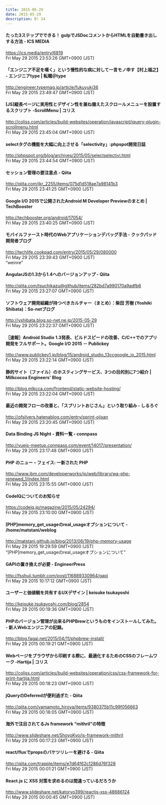 ```yaml
---
title: 2015-05-29
date: 2015-05-29
description: B! 24
---
```


#### たった3ステップでできる！ gulpでJSDocコメントからHTMLを自動書き出しする方法 - ICS MEDIA
https://ics.media/entry/6819<br>
Fri May 29 2015 23:53:26 GMT+0900 (JST)<br>


#### 「エンジニア不足を嘆く」という慢性的な病に対して一言モノ申す【村上福之】 - エンジニアtype | 転職＠type
http://engineer.typemag.jp/article/fukuyuki36<br>
Fri May 29 2015 23:49:47 GMT+0900 (JST)<br>


####   [JS]縦長ページに実用性とデザイン性を兼ね備えたスクロールメニューを設置するスクリプト -ScrollMenu | コリス
http://coliss.com/articles/build-websites/operation/javascript/jquery-plugin-scrollmenu.html<br>
Fri May 29 2015 23:45:04 GMT+0900 (JST)<br>


#### selectタグの機能を大幅に向上させる「selectivity」:phpspot開発日誌
http://phpspot.org/blog/archives/2015/05/selectselectivi.html<br>
Fri May 29 2015 23:44:54 GMT+0900 (JST)<br>


#### セッション管理の要注意点 - Qiita
http://qiita.com/jkr_2255/items/075d1d518ae7a98141b3<br>
Fri May 29 2015 23:41:25 GMT+0900 (JST)<br>


#### Google I/O 2015で公開されたAndroid M Developer Previewのまとめ | TechBooster
http://techbooster.org/android/17054/<br>
Fri May 29 2015 23:40:25 GMT+0900 (JST)<br>


#### モバイルファースト時代のWebアプリケーションデバッグ手法 - クックパッド開発者ブログ
http://techlife.cookpad.com/entry/2015/05/29/080000<br>
Fri May 29 2015 23:39:43 GMT+0900 (JST)<br>
“weinre”


#### AngularJSの1.3から1.4へのバージョンアップ - Qiita
http://qiita.com/tsuchikazu@github/items/282bd7a990170a9adfb6<br>
Fri May 29 2015 23:27:07 GMT+0900 (JST)<br>


#### ソフトウェア開発組織が持つべきカルチャー（まとめ）：柴田 芳樹 (Yoshiki Shibata)：So-netブログ
http://yshibata.blog.so-net.ne.jp/2015-05-29<br>
Fri May 29 2015 23:22:37 GMT+0900 (JST)<br>


#### ［速報］Android Studio 1.3発表、ビルドスピードの改善、C/C++でのアプリ開発をフルサポート。Google I/O 2015 － Publickey
http://www.publickey1.jp/blog/15/android_studio_13ccgoogle_io_2015.html<br>
Fri May 29 2015 23:22:14 GMT+0900 (JST)<br>


#### 静的サイト（ファイル）のホスティングサービス、3つの目的別に7つ紹介 | Milkcocoa Engineers' Blog
http://blog.mlkcca.com/frontend/static-website-hosting/<br>
Fri May 29 2015 23:22:04 GMT+0900 (JST)<br>


#### 最近の開発フローの改善と、「スプリントおじさん」という取り組み - しるろぐ
http://ofsilvers.hatenablog.com/entry/sprint-ojisan<br>
Fri May 29 2015 23:20:45 GMT+0900 (JST)<br>


#### Data Binding JS Night - 資料一覧 - connpass
http://vuejs-meetup.connpass.com/event/14017/presentation/<br>
Fri May 29 2015 23:17:48 GMT+0900 (JST)<br>


#### PHP のニュー・フェイス: 一新された PHP
http://www.ibm.com/developerworks/jp/web/library/wa-php-renewed_1/index.html<br>
Fri May 29 2015 23:15:55 GMT+0900 (JST)<br>


#### CodeIQについてのお知らせ
https://codeiq.jp/magazine/2015/05/24294/<br>
Fri May 29 2015 23:10:00 GMT+0900 (JST)<br>


#### [PHP]memory_get_usageのreal_usageオプションについて - /home/matstani/weblog
http://matstani.github.io/blog/2013/06/19/php-memory-usage<br>
Fri May 29 2015 19:29:59 GMT+0900 (JST)<br>
“[PHP]memory_get_usageのreal_usageオプションについて”


#### GAPIの置き換えが必要 - EngineerPress
http://fsshuji.tumblr.com/post/116889330964/gapi<br>
Fri May 29 2015 10:17:12 GMT+0900 (JST)<br>


#### ユーザーと価値観を共有するUXデザイン | keisuke tsukayoshi
http://keisuke.tsukayoshi.com/blog/2854<br>
Fri May 29 2015 00:19:36 GMT+0900 (JST)<br>


####   PHPのバージョン管理が出来るPHPBrewというものをインストールしてみた。 - 新人Webエンジニアの記録。
http://blog.fagai.net/2015/04/11/phpbrew-install/<br>
Fri May 29 2015 00:19:21 GMT+0900 (JST)<br>


####   Webページをブラウザから印刷する際に、最適化するためのCSSのフレームワーク -Hartija | コリス
http://coliss.com/articles/build-websites/operation/css/css-framework-for-print-hartija.html<br>
Fri May 29 2015 00:18:23 GMT+0900 (JST)<br>


#### jQueryのDeferredが便利過ぎた - Qiita
http://qiita.com/yamamoto_hiroya/items/9380375b11c99f056663<br>
Fri May 29 2015 00:18:05 GMT+0900 (JST)<br>


#### 海外で注目されてるJs framework “mithril”の特徴
http://www.slideshare.net/ShoyoKyo/js-framework-mithril<br>
Fri May 29 2015 00:17:23 GMT+0900 (JST)<br>


#### react/fluxでpropsのバケツリレーを避ける - Qiita
http://qiita.com/trapple/items/e7d64f62c1286d76f328<br>
Fri May 29 2015 00:01:21 GMT+0900 (JST)<br>


#### React.js に XSS 対策を求めるのは間違っているだろうか
http://www.slideshare.net/katoryo399/reactjs-xss-48686124<br>
Fri May 29 2015 00:00:45 GMT+0900 (JST)<br>


